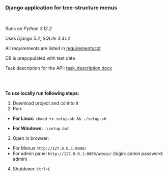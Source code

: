 ### Django application for tree-structure menus
<br/>

Runs on *Python 3.12.2*

Uses *Django 5.2*, *SQLite 3.41.2*

All requirements are listed in [requirements.txt](/requirements.txt)

DB is prepopulated with test data

Task description for the API: [task_description.docx](/task_description.docx)

<br/><br/>

**To use locally run following steps:**

1. Download project and cd into it
2. Run:

+ **For Linux:**
`chmod +x setup.sh && ./setup.sh`

+ **For Windows:**
`.\setup.bat`

3. Open in browser:
+ For Menus `http://127.0.0.1:8000/`
+ For admin panel `http://127.0.0.1:8000/admin/` (login: admin password: admin)

4. Shutdown: `Ctrl+C`

